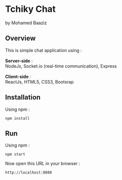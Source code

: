 # Tchiky Chat 
by Mohamed Baaziz

## Overview

This is simple chat application using : <br/><br/>
**Server-side** : <br/>
NodeJs, Socket.io (real-time communication), Express <br/> <br/>
**Client-side** : <br/>
ReactJs, HTML5, CSS3, Bootsrap

## Installation

Using npm :

`npm install`

## Run

Using npm :

`npm start`

Now open this URL in your browser :

`http://localhost:8080`
